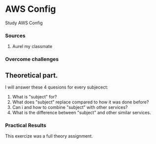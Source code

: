 # AWS Config
Study AWS Config

### Sources
1. Aurel my classmate

### Overcome challenges





## Theoretical part.

I will answer these 4 quesions for every subjecect:
  
  1. What is "subject" for?
  2. What does "subject" replace compared to how it was done before?
  3. Can i and how to combine "subject" with other services?
  4. What is the difference between "subject" and other similar services. 




### Practical Results
This exercize was a full theory assignment.












